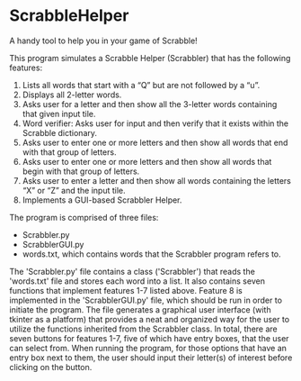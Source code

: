 # ScrabbleHelper
A handy tool to help you in your game of Scrabble!

This program simulates a Scrabble Helper (Scrabbler) that has the following features:

1. Lists all words that start with a “Q” but are not followed by a “u”.
2. Displays all 2-letter words.
3. Asks user for a letter and then show all the 3-letter words containing that given input
  tile.
4. Word verifier: Asks user for input and then verify that it exists within the Scrabble
  dictionary.
5. Asks user to enter one or more letters and then show all words that end with that group
  of letters.
6. Asks user to enter one or more letters and then show all words that begin with that
  group of letters.
7. Asks user to enter a letter and then show all words containing the letters “X” or “Z” and
  the input tile.
8. Implements a GUI-based Scrabbler Helper.

The program is comprised of three files:
 - Scrabbler.py
 - ScrabblerGUI.py
 - words.txt, which contains words that the Scrabbler program refers to.

 The 'Scrabbler.py' file contains a class ('Scrabbler') that reads the 'words.txt' file and stores each word into a list.
 It also contains seven functions that implement features 1-7 listed above. Feature 8 is implemented in the 'ScrabblerGUI.py'
 file, which should be run in order to initiate the program. The file generates a graphical user interface (with tkinter as
 a platform) that provides a neat and organized way for the user to utilize the functions inherited from the Scrabbler class.
 In total, there are seven buttons for features 1-7, five of which have entry boxes, that the user can select from. When
 running the program, for those options that have an entry box next to them, the user should input their letter(s) of interest
 before clicking on the button.
